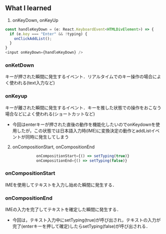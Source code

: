## What I learned

1. onKeyDown, onKeyUp
```ts
const handleKeyDown = (e: React.KeyboardEvent<HTMLDivElement>) => {
  if (e.key === "Enter" && !typing) {
    onClickAddList();
  }
}
<input onKeyDown={handleKeyDown} />
```
### onKetDown
キーが押された瞬間に発生するイベント．リアルタイムでのキー操作の場合によく使われる(text入力など)
### onKeyup
キーが離された瞬間に発生するイベント．キーを推した状態での操作をおこなう場合などによく使われる(ショートカットなど)

- 今回はenterキーが押された直後の動作を機能化したいのでonKeydownを使用したが，この状態では日本語入力時(IME)に変換決定の動作とaddListイベントが同時に発生してしまう

2. onCompositionStart, onCompositionEnd
```ts
              onCompositionStart={() => setTyping(true)}
              onCompositionEnd={() => setTyping(false)}
```
### onCompositionStart
IMEを使用してテキストを入力し始めた瞬間に発生する．
### onCompositionEnd
IMEの入力を完了してテキストを確定した瞬間に発生する．

- 今回は，テキスト入力中にsetTyping(true)が呼び出され，テキストの入力が完了(enterキーを押して確定)したらsetTyping(false)が呼び出される．
